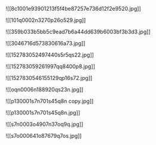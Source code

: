 ![[8c1001e93901213f5f4be87257e736d12f2e9520.jpg]]

![[101q0002n3270p26o529.jpg]]

![[359b033b5bb5c9ead7b6a44dd639b6003bf3b3d3.jpg]]

![[3046716d573830616a73.jpg]]

![[152783052497440s5r5qs22.jpg]]

![[152783059261997qq8400p8.jpg]]

![[1527830546155129qp16s72.jpg]]

![[oqn0006n188920qs23n.jpg]]

![[p130001s7n701s45q8n copy.jpg]]

![[p130001s7n701s45q8n.jpg]]

![[s7n0003o4907n37oq9q.jpg]]

![[s7o000641o87679q7os.jpg]]